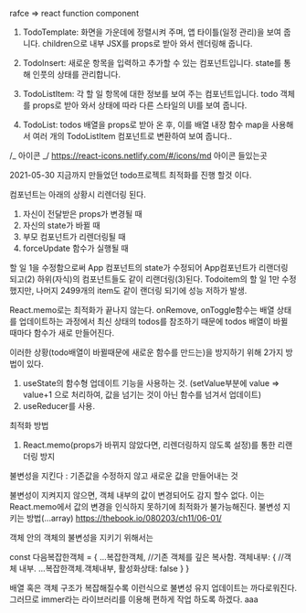 rafce => react function component

1. TodoTemplate: 화면을 가운데에 정렬시켜 주며, 앱 타이틀(일정 관리)을 보여 줍니다. children으로 내부 JSX를 props로 받아 와서 렌더링해 줍니다.

2. TodoInsert: 새로운 항목을 입력하고 추가할 수 있는 컴포넌트입니다. state를 통해 인풋의 상태를 관리합니다.

3. TodoListItem: 각 할 일 항목에 대한 정보를 보여 주는 컴포넌트입니다. todo 객체를 props로 받아 와서 상태에 따라 다른 스타일의 UI를 보여 줍니다.

4. TodoList: todos 배열을 props로 받아 온 후, 이를 배열 내장 함수 map을 사용해서 여러 개의 TodoListItem 컴포넌트로 변환하여 보여 줍니다..

/_ 아이콘 _/
https://react-icons.netlify.com/#/icons/md 아이콘 들있는곳

2021-05-30
지금까지 만들었던 todo프로젝트 최적화를 진행 할것 이다.

컴포넌트는 아래의 상황시 리렌더링 된다.

1. 자신이 전달받은 props가 변경될 때
2. 자신의 state가 바뀔 때
3. 부모 컴포넌트가 리렌더링될 때
4. forceUpdate 함수가 실행될 때

 할 일 1을 수정함으로써 App 컴포넌트의 state가 수정되어 App컴포넌트가 리랜더링 되고(2)
 하위(자식)의 컴포넌트들도 같이 리랜더링(3)된다.
Todoitem의 할 일 1만 수정했지만, 나머지 2499개의 item도 같이 랜더링 되기에 성능 저하가 발생.


React.memo로는 최적화가 끝나지 않는다.
onRemove, onToggle함수는 배열 상태를 업데이트하는 과정에서 최신 상태의 todos를 참조하기 때문에
todos 배열이 바뀔 때마다 함수가 새로 만들어진다. 

이러한 상황(todo배열이 바뀔때문에 새로운 함수를 만드는)을 방지하기 위해 2가지 방법이 있다.
1. useState의 함수형 업데이트 기능을 사용하는 것.
(setValue부분에 value => value+1 으로 처리하여, 값을 넘기는 것이 아닌 함수를 넘겨서 업데이트)
2. useReducer를 사용. 


최적화 방법
1. React.memo(props가 바뀌지 않았다면, 리렌더링하지 않도록 설정)를 통한 리랜더링 방지



불변성을 지킨다 :  기존값을 수정하지 않고 새로운 값을 만들어내는 것

불변성이 지켜지지 않으면, 객체 내부의 값이 변경되어도 감지 할수 없다.
이는 React.memo에서 값의 변경을 인식하지 못하기에 최적화가 불가능해진다.
불변성 지키는 방법(...array)
https://thebook.io/080203/ch11/06-01/

객체 안의 객체의 불변성을 지키기 위해서는 

const 다음복잡한객체 = {
    ...복잡한객체,                  //기존 객체를 깊은 복사함.
    객체내부: {                     //객체 내부.
        ...복잡한객체.객체내부,
        활성화상태: false
    }
}

배열 혹은 객체 구조가 복잡해질수록 이런식으로 불변성 유지 업데이트는 까다로워진다.
그러므로 immer라는 라이브러리를 이용해 편하게 작업 하도록 하겠다.
aaa